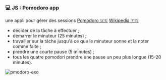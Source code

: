 
### :computer: JS : Pomodoro app
une appli pour gérer des sessions [Pomodoro :us:](http://pomodorotechnique.com) [Wikipedia :fr:](https://fr.wikipedia.org/wiki/Technique_Pomodoro)
- décider de la tâche à effectuer ;
- démarrer le minuteur (25 minutes) ;
- travailler sur la tâche jusqu'à ce que le minuteur sonne et la noter comme faite ;
- prendre une courte pause (5 minutes) ;
- tous les quatre pomodori prendre une pause un peu plus longue (15-20 minutes).

![pmodoro-exo](https://www.evernote.com/l/AAE4epHHb4VO66QJuh-ekhNCdqUr-peEJoMB/image.png)